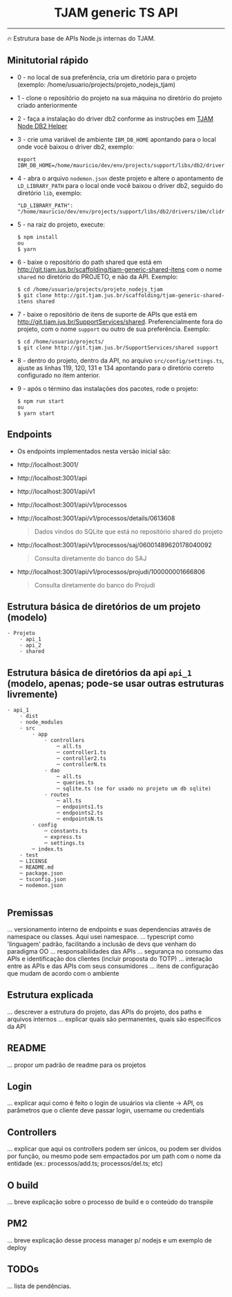 <h1 align="center">TJAM generic TS API</h1>

---

:fire: Estrutura base de APIs Node.js internas do TJAM.


## Minitutorial rápido
* 0 - no local de sua preferência, cria um diretório para o projeto (exemplo: /home/usuario/projects/projeto_nodejs_tjam)

* 1 - clone o repositório do projeto na sua máquina no diretório do projeto criado anteriormente

* 2 - faça a instalação do driver db2 conforme as instruções em [TJAM Node DB2 Helper](http://git.tjam.jus.br/local-node-modules/tjam-node-db2-helper)

* 3 - crie uma variável de ambiente `IBM_DB_HOME` apontando para o local onde você baixou o driver db2, exemplo:
    ```
    export IBM_DB_HOME=/home/mauricio/dev/env/projects/support/libs/db2/drivers/ibm/clidriver
    ```

* 4 - abra o arquivo `nodemon.json` deste projeto e altere o apontamento de `LD_LIBRARY_PATH` para o local onde você baixou o driver db2, seguido do diretório `lib`, exemplo:
    ```
    "LD_LIBRARY_PATH": "/home/mauricio/dev/env/projects/support/libs/db2/drivers/ibm/clidriver/lib"
    ```

* 5 - na raiz do projeto, execute:
    ```
    $ npm install 
    ou
    $ yarn
    ```

* 6 - baixe o repositório do path shared que está em http://git.tjam.jus.br/scaffolding/tjam-generic-shared-itens com o nome `shared` no diretório do PROJETO, e não da API. Exemplo:
    ```
    $ cd /home/usuario/projects/projeto_nodejs_tjam
    $ git clone http://git.tjam.jus.br/scaffolding/tjam-generic-shared-itens shared
    ```

* 7 - baixe o repositório de itens de suporte de APIs que está em http://git.tjam.jus.br/SupportServices/shared. Preferencialmente fora do projeto, com o nome `support` ou outro de sua preferência. Exemplo:
    ```
    $ cd /home/usuario/projects/
    $ git clone http://git.tjam.jus.br/SupportServices/shared support
    ```

* 8 - dentro do projeto, dentro da API, no arquivo `src/config/settings.ts`, ajuste as linhas 119, 120, 131 e 134 apontando para o diretório correto configurado no item anterior.

* 9 - após o término das instalações dos pacotes, rode o projeto:
    ```
    $ npm run start
    ou
    $ yarn start
    ```


## Endpoints
* Os endpoints implementados nesta versão inicial são:

- http://localhost:3001/

- http://localhost:3001/api

- http://localhost:3001/api/v1

- http://localhost:3001/api/v1/processos

- http://localhost:3001/api/v1/processos/details/0613608
    > Dados vindos do SQLite que está no repositório shared do projeto

- http://localhost:3001/api/v1/processos/saj/06001489620178040092
    > Consulta diretamente do banco do SAJ

- http://localhost:3001/api/v1/processos/projudi/100000001666806
    > Consulta diretamente do banco do Projudi


## Estrutura básica de diretórios de um projeto (modelo)

```
· Projeto
    · api_1
    · api_2
    · shared
```

## Estrutura básica de diretórios da api `api_1` (modelo, apenas; pode-se usar outras estruturas livremente)

```
· api_1
    · dist
    · node_modules
    · src
        · app
            · controllers
                ─ all.ts
                ─ controller1.ts
                ─ controller2.ts
                ─ controllerN.ts
            · dao
                ─ all.ts
                ─ queries.ts
                ─ sqlite.ts (se for usado no projeto um db sqlite)
            · routes
                ─ all.ts
                ─ endpoints1.ts
                ─ endpoints2.ts
                ─ endpointsN.ts
        · config
            ─ constants.ts
            ─ express.ts
            ─ settings.ts
        ─ index.ts
    · test
    ─ LICENSE
    ─ README.md
    ─ package.json
    ─ tsconfig.json
    ─ nodemon.json
        
```

## Premissas
... versionamento interno de endpoints e suas dependencias através de namespace ou classes. Aqui usei namespace.
... typescript como 'linguagem' padrão, facilitando a inclusão de devs que venham do paradigma OO
... responsabilidades das APIs
... segurança no consumo das APIs e identificação dos clientes (incluir proposta do TOTP)
... interação entre as APIs e das APIs com seus consumidores
... itens de configuração que mudam de acordo com o ambiente

## Estrutura explicada
... descrever a estrutura do projeto, das APIs do projeto, dos paths e arquivos internos
... explicar quais são permanentes, quais são específicos da API

## README
... propor um padrão de readme para os projetos

## Login
... explicar aqui como é feito o login de usuários via cliente -> API, os parâmetros que o cliente deve passar login, username ou credentials

## Controllers
... explicar que aqui os controllers podem ser únicos, ou podem ser dividos por função, ou mesmo pode sem empactados por um path com o nome da entidade (ex.: processos/add.ts; processos/del.ts; etc)

## O build
... breve explicação sobre o processo de build e o conteúdo do transpile

## PM2
... breve explicação desse process manager p/ nodejs e um exemplo de deploy

## TODOs
... lista de pendências.